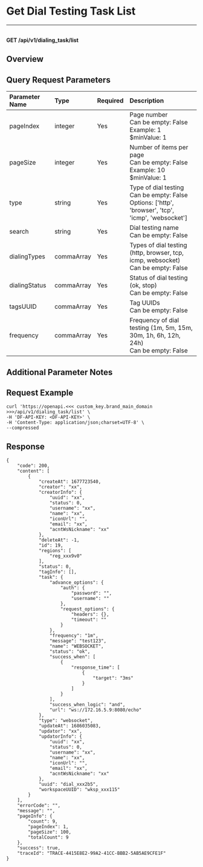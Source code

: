 # Get Dial Testing Task List

---

<br />**GET /api/v1/dialing_task/list**

## Overview




## Query Request Parameters

| Parameter Name        | Type     | Required   | Description              |
|:---------------------|:---------|:----------|:------------------------|
| pageIndex | integer | Yes | Page number<br>Can be empty: False <br>Example: 1 <br>$minValue: 1 <br> |
| pageSize | integer | Yes | Number of items per page<br>Can be empty: False <br>Example: 10 <br>$minValue: 1 <br> |
| type | string | Yes | Type of dial testing<br>Can be empty: False <br>Options: ['http', 'browser', 'tcp', 'icmp', 'websocket'] <br> |
| search | string | Yes | Dial testing name<br>Can be empty: False <br> |
| dialingTypes | commaArray | Yes | Types of dial testing (http, browser, tcp, icmp, websocket)<br>Can be empty: False <br> |
| dialingStatus | commaArray | Yes | Status of dial testing (ok, stop)<br>Can be empty: False <br> |
| tagsUUID | commaArray | Yes | Tag UUIDs<br>Can be empty: False <br> |
| frequency | commaArray | Yes | Frequency of dial testing (1m, 5m, 15m, 30m, 1h, 6h, 12h, 24h)<br>Can be empty: False <br> |

## Additional Parameter Notes





## Request Example
```shell
curl 'https://openapi.<<< custom_key.brand_main_domain >>>/api/v1/dialing_task/list' \
-H 'DF-API-KEY: <DF-API-KEY>' \
-H 'Content-Type: application/json;charset=UTF-8' \
--compressed
```




## Response
```shell
{
    "code": 200,
    "content": [
        {
            "createAt": 1677723540,
            "creator": "xx",
            "creatorInfo": {
                "uuid": "xx",
                "status": 0,
                "username": "xx",
                "name": "xx",
                "iconUrl": "",
                "email": "xx",
                "acntWsNickname": "xx"
            },
            "deleteAt": -1,
            "id": 19,
            "regions": [
                "reg_xxx9v0"
            ],
            "status": 0,
            "tagInfo": [],
            "task": {
                "advance_options": {
                    "auth": {
                        "password": "",
                        "username": ""
                    },
                    "request_options": {
                        "headers": {},
                        "timeout": ""
                    }
                },
                "frequency": "1m",
                "message": "test123",
                "name": "WEBSOCKET",
                "status": "ok",
                "success_when": [
                    {
                        "response_time": [
                            {
                                "target": "3ms"
                            }
                        ]
                    }
                ],
                "success_when_logic": "and",
                "url": "ws://172.16.5.9:8080/echo"
            },
            "type": "websocket",
            "updateAt": 1686035083,
            "updator": "xx",
            "updatorInfo": {
                "uuid": "xx",
                "status": 0,
                "username": "xx",
                "name": "xx",
                "iconUrl": "",
                "email": "xx",
                "acntWsNickname": "xx"
            },
            "uuid": "dial_xxx2b5",
            "workspaceUUID": "wksp_xxx115"
        }
    ],
    "errorCode": "",
    "message": "",
    "pageInfo": {
        "count": 9,
        "pageIndex": 1,
        "pageSize": 100,
        "totalCount": 9
    },
    "success": true,
    "traceId": "TRACE-4415E8E2-99A2-41CC-BBB2-5AB5AE9CFE1F"
} 
```